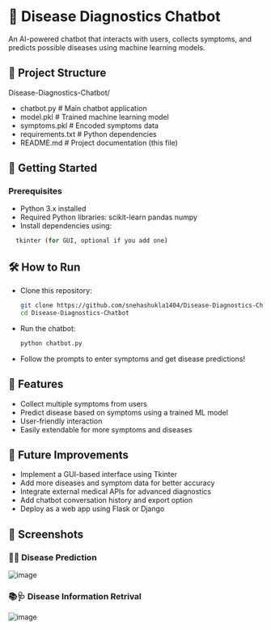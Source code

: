 # 🧠 Disease Diagnostics Chatbot

An AI-powered chatbot that interacts with users, collects symptoms, and predicts possible diseases using machine learning models.

## 📂 Project Structure
Disease-Diagnostics-Chatbot/
- chatbot.py           # Main chatbot application
- model.pkl            # Trained machine learning model
- symptoms.pkl         # Encoded symptoms data
- requirements.txt     # Python dependencies
- README.md            # Project documentation (this file)

## 🚀 Getting Started
### Prerequisites
- Python 3.x installed
- Required Python libraries:
  scikit-learn
  pandas
  numpy
- Install dependencies using:
```bash
  tkinter (for GUI, optional if you add one)
```

## 🛠️ How to Run
- Clone this repository:
  ```bash
  git clone https://github.com/snehashukla1404/Disease-Diagnostics-Chatbot.git
  cd Disease-Diagnostics-Chatbot
  ```
- Run the chatbot:
  ```bash
  python chatbot.py
  ```
- Follow the prompts to enter symptoms and get disease predictions!

## 💬 Features
- Collect multiple symptoms from users
- Predict disease based on symptoms using a trained ML model
- User-friendly interaction
- Easily extendable for more symptoms and diseases

## 🧩 Future Improvements
- Implement a GUI-based interface using Tkinter
- Add more diseases and symptom data for better accuracy
- Integrate external medical APIs for advanced diagnostics
- Add chatbot conversation history and export option
- Deploy as a web app using Flask or Django

## 📸 Screenshots
### 🧠🔮 Disease Prediction
![image](https://github.com/user-attachments/assets/694006cd-5313-4726-b4cf-631dbf911874)

### 📚🩺 Disease Information Retrival
![image](https://github.com/user-attachments/assets/ccac02f4-3a7c-4fb8-8a1b-586c8fea20a4)

